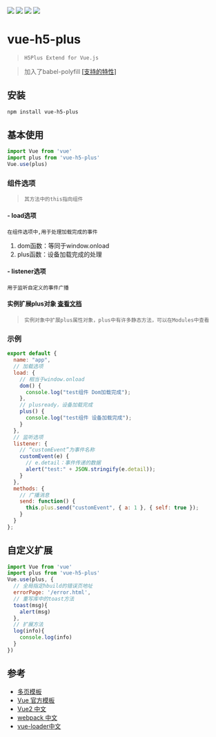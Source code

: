 [![](https://img.shields.io/npm/l/vue-h5-plus.svg?style=flat-square)](https://www.npmjs.com/package/vue-h5-plus) 
[![](https://img.shields.io/npm/v/vue-h5-plus.svg?style=flat-square)](https://www.npmjs.com/package/vue-h5-plus) 
[![](https://img.shields.io/npm/dm/vue-h5-plus.svg?style=flat-square)](https://www.npmjs.com/package/vue-h5-plus) 
[![](https://img.shields.io/npm/dt/vue-h5-plus.svg?style=flat-square)](https://www.npmjs.com/package/vue-h5-plus) 
# vue-h5-plus 

> `H5Plus Extend for Vue.js`

> 加入了babel-polyfill [[支持的特性]](https://github.com/zloirock/core-js#core-js)


## 安装
``` bash
npm install vue-h5-plus
```

## 基本使用

``` javascript
import Vue from 'vue'
import plus from 'vue-h5-plus'
Vue.use(plus)
```

### 组件选项
> `其方法中的this指向组件`

#### - load选项
`在组件选项中,用于处理加载完成的事件`
1. dom函数：等同于window.onload
1. plus函数：设备加载完成的处理


#### - listener选项
`用于监听自定义的事件广播`

#### 实例扩展plus对象  [查看文档](https://232003894.github.io/vueh5plus/index.html)
> `实例对象中扩展plus属性对象，plus中有许多静态方法，可以在Modules中查看`

### 示例

```javascript
export default {
  name: "app",
  // 加载选项
  load: {
    // 相当于window.onload
    dom() {
      console.log("test组件 Dom加载完成");
    },
    // plusready，设备加载完成
    plus() {
      console.log("test组件 设备加载完成");
    }
  },
  // 监听选项
  listener: {
    // “customEvent”为事件名称
    customEvent(e) {
      // e.detail：事件传递的数据
      alert("test:" + JSON.stringify(e.detail));
    }
  },
  methods: {
    // 广播消息
    send: function() {
      this.plus.send("customEvent", { a: 1 }, { self: true });
    }
  }
};
```


## 自定义扩展

``` javascript
import Vue from 'vue'
import plus from 'vue-h5-plus'
Vue.use(plus, {
  // 全局指定hbuild的错误页地址
  errorPage: '/error.html',
  // 重写库中的toast方法
  toast(msg){
    alert(msg)
  },
  // 扩展方法
  log(info){
    console.log(info)
  }
})
```

## 参考
- [多页模板](https://github.com/232003894/vue-webpack-pages)
- [Vue 官方模板](http://vuejs-templates.github.io/webpack)
- [Vue2 中文](https://cn.vuejs.org/v2/guide/index.html)
- [webpack 中文](https://doc.webpack-china.org/concepts/)
- [vue-loader中文](https://vue-loader.vuejs.org/zh-cn/)